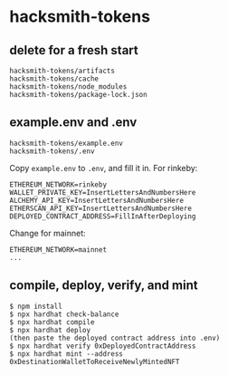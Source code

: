 # hacksmith-tokens

## delete for a fresh start

```
hacksmith-tokens/artifacts
hacksmith-tokens/cache
hacksmith-tokens/node_modules
hacksmith-tokens/package-lock.json
```

## example.env and .env

```
hacksmith-tokens/example.env
hacksmith-tokens/.env
```

Copy `example.env` to `.env`, and fill it in. For rinkeby:

```
ETHEREUM_NETWORK=rinkeby
WALLET_PRIVATE_KEY=InsertLettersAndNumbersHere
ALCHEMY_API_KEY=InsertLettersAndNumbersHere
ETHERSCAN_API_KEY=InsertLettersAndNumbersHere
DEPLOYED_CONTRACT_ADDRESS=FillInAfterDeploying
```

Change for mainnet:

```
ETHEREUM_NETWORK=mainnet
...
```

## compile, deploy, verify, and mint

```
$ npm install
$ npx hardhat check-balance
$ npx hardhat compile
$ npx hardhat deploy
(then paste the deployed contract address into .env)
$ npx hardhat verify 0xDeployedContractAddress
$ npx hardhat mint --address 0xDestinationWalletToReceiveNewlyMintedNFT
```
